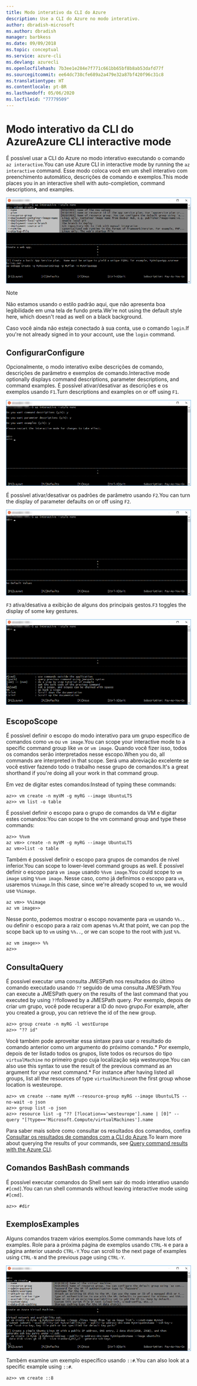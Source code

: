 ```yaml
---
title: Modo interativo da CLI do Azure
description: Use a CLI do Azure no modo interativo.
author: dbradish-microsoft
ms.author: dbradish
manager: barbkess
ms.date: 09/09/2018
ms.topic: conceptual
ms.service: azure-cli
ms.devlang: azurecli
ms.openlocfilehash: 7b3ee1e284e7f771c661bb65bf8b8ab53dafd77f
ms.sourcegitcommit: ee64dc738cfe689a2a479e32a87bf420f96c31c8
ms.translationtype: HT
ms.contentlocale: pt-BR
ms.lasthandoff: 05/06/2020
ms.locfileid: "77779509"
---
```

# <a name="azure-cli-interactive-mode"></a><span data-ttu-id="f0076-103">Modo interativo da CLI do Azure</span><span class="sxs-lookup"><span data-stu-id="f0076-103">Azure CLI interactive mode</span></span>

<span data-ttu-id="f0076-104">É possível usar a CLI do Azure no modo interativo executando o comando `az interactive`.</span><span class="sxs-lookup"><span data-stu-id="f0076-104">You can use Azure CLI in interactive mode by running the `az interactive` command.</span></span>
<span data-ttu-id="f0076-105">Esse modo coloca você em um shell interativo com preenchimento automático, descrições de comando e exemplos.</span><span class="sxs-lookup"><span data-stu-id="f0076-105">This mode places you in an interactive shell with auto-completion, command descriptions, and examples.</span></span>

![modo interativo](./media/interactive-azure-cli/webapp-create.png)

> [!NOTE]
> <span data-ttu-id="f0076-107">Não estamos usando o estilo padrão aqui, que não apresenta boa legibilidade em uma tela de fundo preta.</span><span class="sxs-lookup"><span data-stu-id="f0076-107">We're not using the default style here, which doesn't read as well on a black background.</span></span>

<span data-ttu-id="f0076-108">Caso você ainda não esteja conectado à sua conta, use o comando `login`.</span><span class="sxs-lookup"><span data-stu-id="f0076-108">If you're not already signed in to your account, use the `login` command.</span></span>

## <a name="configure"></a><span data-ttu-id="f0076-109">Configurar</span><span class="sxs-lookup"><span data-stu-id="f0076-109">Configure</span></span>

<span data-ttu-id="f0076-110">Opcionalmente, o modo interativo exibe descrições de comando, descrições de parâmetro e exemplos de comando.</span><span class="sxs-lookup"><span data-stu-id="f0076-110">Interactive mode optionally displays command descriptions, parameter descriptions, and command examples.</span></span>
<span data-ttu-id="f0076-111">É possível ativar/desativar as descrições e os exemplos usando `F1`.</span><span class="sxs-lookup"><span data-stu-id="f0076-111">Turn descriptions and examples on or off using `F1`.</span></span>

![descrições e exemplos](./media/interactive-azure-cli/descriptions-and-examples.png)

<span data-ttu-id="f0076-113">É possível ativar/desativar os padrões de parâmetro usando `F2`.</span><span class="sxs-lookup"><span data-stu-id="f0076-113">You can turn the display of parameter defaults on or off using `F2`.</span></span>

![padrões](./media/interactive-azure-cli/defaults.png)

<span data-ttu-id="f0076-115">`F3` ativa/desativa a exibição de alguns dos principais gestos.</span><span class="sxs-lookup"><span data-stu-id="f0076-115">`F3` toggles the display of some key gestures.</span></span>

![gestos](./media/interactive-azure-cli/gestures.png)

## <a name="scope"></a><span data-ttu-id="f0076-117">Escopo</span><span class="sxs-lookup"><span data-stu-id="f0076-117">Scope</span></span>

<span data-ttu-id="f0076-118">É possível definir o escopo do modo interativo para um grupo específico de comandos como `vm` ou `vm image`.</span><span class="sxs-lookup"><span data-stu-id="f0076-118">You can scope your interactive mode to a specific command group like `vm` or `vm image`.</span></span>
<span data-ttu-id="f0076-119">Quando você fizer isso, todos os comandos serão interpretados nesse escopo.</span><span class="sxs-lookup"><span data-stu-id="f0076-119">When you do, all commands are interpreted in that scope.</span></span>
<span data-ttu-id="f0076-120">Será uma abreviação excelente se você estiver fazendo todo o trabalho nesse grupo de comandos.</span><span class="sxs-lookup"><span data-stu-id="f0076-120">It's a great shorthand if you're doing all your work in that command group.</span></span>

<span data-ttu-id="f0076-121">Em vez de digitar estes comandos:</span><span class="sxs-lookup"><span data-stu-id="f0076-121">Instead of typing these commands:</span></span>

```azurecli
az>> vm create -n myVM -g myRG --image UbuntuLTS
az>> vm list -o table
```

<span data-ttu-id="f0076-122">É possível definir o escopo para o grupo de comandos da VM e digitar estes comandos:</span><span class="sxs-lookup"><span data-stu-id="f0076-122">You can scope to the vm command group and type these commands:</span></span>

```azurecli
az>> %%vm
az vm>> create -n myVM -g myRG --image UbuntuLTS
az vm>>list -o table
```

<span data-ttu-id="f0076-123">Também é possível definir o escopo para grupos de comandos de nível inferior.</span><span class="sxs-lookup"><span data-stu-id="f0076-123">You can scope to lower-level command groups as well.</span></span>
<span data-ttu-id="f0076-124">É possível definir o escopo para `vm image` usando `%%vm image`.</span><span class="sxs-lookup"><span data-stu-id="f0076-124">You could scope to `vm image` using `%%vm image`.</span></span>
<span data-ttu-id="f0076-125">Nesse caso, como já definimos o escopo para `vm`, usaremos `%%image`.</span><span class="sxs-lookup"><span data-stu-id="f0076-125">In this case, since we're already scoped to `vm`, we would use `%%image`.</span></span>

```azurecli
az vm>> %%image
az vm image>>
```

<span data-ttu-id="f0076-126">Nesse ponto, podemos mostrar o escopo novamente para `vm` usando `%%..` ou definir o escopo para a raiz com apenas `%%`.</span><span class="sxs-lookup"><span data-stu-id="f0076-126">At that point, we can pop the scope back up to `vm` using `%%..`, or we can scope to the root with just `%%`.</span></span>

```azurecli
az vm image>> %%
az>>
```

## <a name="query"></a><span data-ttu-id="f0076-127">Consulta</span><span class="sxs-lookup"><span data-stu-id="f0076-127">Query</span></span>

<span data-ttu-id="f0076-128">É possível executar uma consulta JMESPath nos resultados do último comando executado usando `??` seguido de uma consulta JMESPath.</span><span class="sxs-lookup"><span data-stu-id="f0076-128">You can execute a JMESPath query on the results of the last command that you executed by using `??`followed by a JMESPath query.</span></span>
<span data-ttu-id="f0076-129">Por exemplo, depois de criar um grupo, você pode recuperar a ID do novo grupo.</span><span class="sxs-lookup"><span data-stu-id="f0076-129">For example, after you created a group, you can retrieve the id of the new group.</span></span>

```azurecli
az>> group create -n myRG -l westEurope
az>> "?? id"
```

<span data-ttu-id="f0076-130">Você também pode aproveitar essa sintaxe para usar o resultado do comando anterior como um argumento do próximo comando.\* Por exemplo, depois de ter listado todos os grupos, liste todos os recursos do tipo `virtualMachine` no primeiro grupo cuja localização seja westeurope.</span><span class="sxs-lookup"><span data-stu-id="f0076-130">You can also use this syntax to use the result of the previous command as an argument for your next command.\* For instance after having listed all groups, list all the resources of type `virtualMachine`on the first group whose location is westeurope.</span></span> 

```azurecli
az>> vm create --name myVM --resource-group myRG --image UbuntuLTS --no-wait -o json
az>> group list -o json
az>> resource list -g "?? [?location=='westeurope'].name | [0]" --query "[?type=='Microsoft.Compute/virtualMachines'].name
```

<span data-ttu-id="f0076-131">Para saber mais sobre como consultar os resultados dos comandos, confira [Consultar os resultados de comandos com a CLI do Azure](query-azure-cli.md).</span><span class="sxs-lookup"><span data-stu-id="f0076-131">To learn more about querying the results of your commands, see [Query command results with the Azure CLI](query-azure-cli.md).</span></span>

## <a name="bash-commands"></a><span data-ttu-id="f0076-132">Comandos Bash</span><span class="sxs-lookup"><span data-stu-id="f0076-132">Bash commands</span></span>

<span data-ttu-id="f0076-133">É possível executar comandos do Shell sem sair do modo interativo usando `#[cmd]`.</span><span class="sxs-lookup"><span data-stu-id="f0076-133">You can run shell commands without leaving interactive mode using `#[cmd]`.</span></span>

```azurecli
az>> #dir
```

## <a name="examples"></a><span data-ttu-id="f0076-134">Exemplos</span><span class="sxs-lookup"><span data-stu-id="f0076-134">Examples</span></span>

<span data-ttu-id="f0076-135">Alguns comandos trazem vários exemplos.</span><span class="sxs-lookup"><span data-stu-id="f0076-135">Some commands have lots of examples.</span></span>
<span data-ttu-id="f0076-136">Role para a próxima página de exemplos usando `CTRL-N` e para a página anterior usando `CTRL-Y`.</span><span class="sxs-lookup"><span data-stu-id="f0076-136">You can scroll to the next page of examples using `CTRL-N` and the previous page using `CTRL-Y`.</span></span>

![exemplos](./media/interactive-azure-cli/examples.png)

<span data-ttu-id="f0076-138">Também examine um exemplo específico usando `::#`.</span><span class="sxs-lookup"><span data-stu-id="f0076-138">You can also look at a specific example using `::#`.</span></span>

```azurecli
az>> vm create ::8
```
